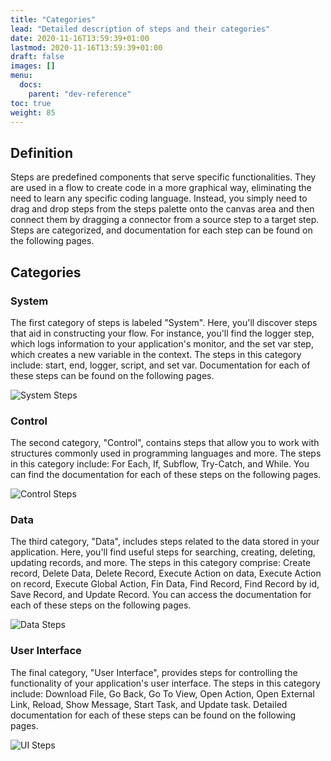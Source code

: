 ```yaml
---
title: "Categories"
lead: "Detailed description of steps and their categories"
date: 2020-11-16T13:59:39+01:00
lastmod: 2020-11-16T13:59:39+01:00
draft: false
images: []
menu:
  docs:
    parent: "dev-reference"
toc: true
weight: 85
---
```


## **Definition**

Steps are predefined components that serve specific functionalities. They are used in a flow to create code in a more graphical way, eliminating the need to learn any specific coding language. Instead, you simply need to drag and drop steps from the steps palette onto the canvas area and then connect them by dragging a connector from a source step to a target step. Steps are categorized, and documentation for each step can be found on the following pages.

## **Categories**

### System

The first category of steps is labeled "System". Here, you'll discover steps that aid in constructing your flow. For instance, you'll find the logger step, which logs information to your application's monitor, and the set var step, which creates a new variable in the context. The steps in this category include: start, end, logger, script, and set var. Documentation for each of these steps can be found on the following pages.

![System Steps](/slingrDoc/images/vendor/flows/system_steps.png)

### Control

The second category, "Control", contains steps that allow you to work with structures commonly used in programming languages and more. The steps in this category include: For Each, If, Subflow, Try-Catch, and While. You can find the documentation for each of these steps on the following pages.

![Control Steps](/slingrDoc/images/vendor/flows/control_steps.png)

### Data

The third category, "Data", includes steps related to the data stored in your application. Here, you'll find useful steps for searching, creating, deleting, updating records, and more. The steps in this category comprise: Create record, Delete Data, Delete Record, Execute Action on data, Execute Action on record, Execute Global Action, Fin Data, Find Record, Find Record by id, Save Record, and Update Record. You can access the documentation for each of these steps on the following pages.

![Data Steps](/slingrDoc/images/vendor/flows/data_steps.png)

### User Interface

The final category, "User Interface", provides steps for controlling the functionality of your application's user interface. The steps in this category include: Download File, Go Back, Go To View, Open Action, Open External Link, Reload, Show Message, Start Task, and Update task. Detailed documentation for each of these steps can be found on the following pages.

![UI Steps](/slingrDoc/images/vendor/flows/ui_steps.png)

